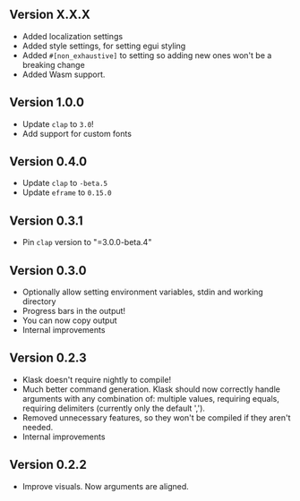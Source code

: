 ## Version X.X.X
- Added localization settings
- Added style settings, for setting egui styling
- Added `#[non_exhaustive]` to setting so adding new ones won't be a breaking change
- Added Wasm support.

## Version 1.0.0
- Update `clap` to `3.0`!
- Add support for custom fonts

## Version 0.4.0
- Update `clap` to `-beta.5`
- Update `eframe` to `0.15.0`

## Version 0.3.1
- Pin `clap` version to "=3.0.0-beta.4"

## Version 0.3.0
- Optionally allow setting environment variables, stdin and working directory
- Progress bars in the output!
- You can now copy output
- Internal improvements

## Version 0.2.3
- Klask doesn't require nightly to compile!
- Much better command generation. Klask should now correctly handle arguments with any combination of: multiple values, requiring equals, requiring delimiters (currently only the default ',').
- Removed unnecessary features, so they won't be compiled if they aren't needed.
- Internal improvements

## Version 0.2.2
- Improve visuals. Now arguments are aligned.